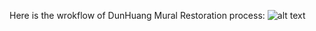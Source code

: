 Here is the wrokflow of DunHuang Mural Restoration process:
![alt text](https://github.com/rili0214/Dunhuang/blob/main/Updated_Workflow.png)

